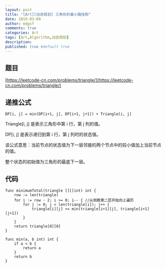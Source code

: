```yaml
---
layout: post
title: "[Art][动态规划] 三角形的最小路径和"
date: 2019-03-09
author: mdgsf
comments: true
categories: Art
tags: [Art,Algorithm,动态规划]
description:
published: true #default true
---
```


## 题目

[https://leetcode-cn.com/problems/triangle/](https://leetcode-cn.com/problems/triangle/)

## 递推公式

```
DP[i, j] = min(DP[i+1, j], DP[i+1, j+1]) + Triangle[i, j]
```

Triangle[i, j] 是表示三角形中第 i 行，第 j 列的值。

DP[i, j] 是表示递归到第 i 行，第 j 列时的状态值。

该公式意思：当前节点的状态值为下一层邻接的两个节点中的较小值加上当前节点的值。

整个状态的初始值为三角形的最底下一层。

## 代码

```golang
func minimumTotal(triangle [][]int) int {
    row := len(triangle)
    for i := row - 2; i >= 0; i-- { //从倒数第二层开始向上遍历
        for j := 0; j < len(triangle[i]); j++ {
            triangle[i][j] += min(triangle[i+1][j], triangle[i+1][j+1])
        }
    }
    return triangle[0][0]
}

func min(a, b int) int {
    if a < b {
        return a
    }
    return b
}
```